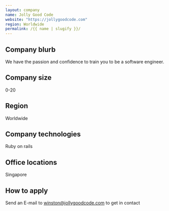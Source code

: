 ```yaml
---
layout: company
name: Jolly Good Code
website: "https://jollygoodcode.com"
region: Worldwide
permalink: /{{ name | slugify }}/
---
```


## Company blurb

We have the passion and confidence to train you to be a software engineer.

## Company size

0-20

## Region 

Worldwide

## Company technologies

Ruby on rails 

## Office locations

Singapore

## How to apply

Send an E-mail to winston@jollygoodcode.com to get in contact